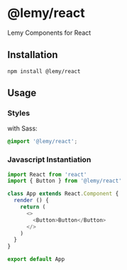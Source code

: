 # @lemy/react
Lemy Components for React

## Installation
```
npm install @lemy/react
```

## Usage

### Styles

with Sass:
```scss
@import '@lemy/react';
```

### Javascript Instantiation
```js
import React from 'react'
import { Button } from '@lemy/react'

class App extends React.Component {
  render () {
    return (
      <>
        <Button>Button</Button>
      </>
    )
  }
}

export default App
```
